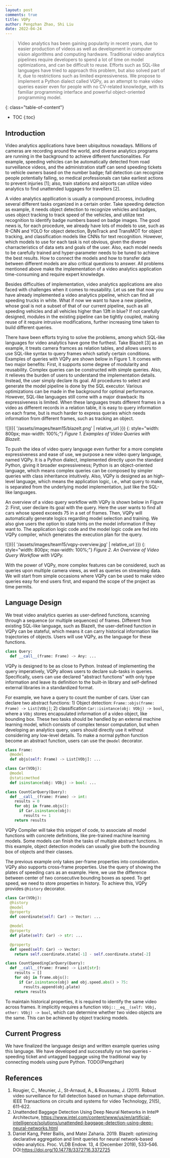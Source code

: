 ```yaml
---
layout: post
comments: true
title: VQPy
author: Pengzhan Zhao, Shi Liu
date: 2022-04-24
---
```



> Video analytics has been gaining popularity in recent years, due to easier production of videos as well as development in computer vision algorithms and computing hardware. Traditional video analytics pipelines require developers to spend a lot of time on model optimizations, and can be difficult to reuse. Efforts such as SQL-like languages have tried to approach this problem, but also solved part of it, due to restrictions such as limited expressiveness. We propose to implement a Python dialect called VQPy, as an attempt to make video queries easier even for people with no CV-related knowledge, with its familiar programming interface and powerful object-oriented programming model.

<!--more-->
{: class="table-of-content"}
* TOC
{:toc}

## Introduction

Video analytics applications have been ubiquitous nowadays. Millions of cameras are recording around the world, and diverse analytics programs are running in the background to achieve different functionalities. For example, speeding vehicles can be automatically detected from road surveillance videos, and the administration staff can send speeding tickets to vehicle owners based on the number badge; fall detection can recognize people potentially falling, so medical professionals can take earliest actions to prevent injuries [1]; also, train stations and airports can utilize video analytics to find unattended luggages for travellers [2].

A video analytics appllication is usually a compound process, including several different tasks organized in a certain order. Take speeding detection as example, it needs object detection to recognize vehicles and badges, uses object tracking to track speed of the vehicles, and utilize text recognition to identify badge numbers based on badge images. The good news is, for each procedure, we already have lots of models to use, such as R-CNN and YOLO for object detection, ByteTrack and TransMOT for object tracking, and classification models like CNNs for text recognition. However, which models to use for each task is not obvious, given the diverse charracteristics of data sets and goals of the user. Also, each model needs to be carefully trained and hyper-parameter needs to be tuned to achieve the best results. How to connect the models and how to transfer data between different models are also critical questions to answer. All problems mentioned above make the implementation of a video analytics application time-consuming and require expert knowledge.

Besides difficulties of implementation, video analytics applications are also faced with challenges when it comes to reusability. Let us see that now you have already implemented a video analytics pipeline, which can find all speeding trucks in white. What if now we want to have a new pipeline, whose goal is not a subset of that of our current pipeline, such as all speeding vehicles and all vehicles higher than 13ft in blue? If not carefully designed, modules in the existing pipeline can be tightly coupled, making reuse of it require intrusive modifications, further increasing time taken to build different queries.

There have been efforts trying to solve the problems, among which SQL-like languages for video analytics have gone the furthest. Take Blazelt [3] as an example, it treats camera framces as relation tables, and allows users to use SQL-like syntax to query frames which satisfy certain conditions. Examples of queries with VQPy are shown below in Figure 1. It comes with two major benefits: First, it supports some degree of modularity and reusability. Complex queries can be constructed with simple queries. Also, it relieves the burden of users to understand the implementation details. Instead, the user simply declare its goal. All procedures to select and generate the model pipeline is done by the SQL executor. Various optimizations can be made in the background for optimal performance. However, SQL-like languages still come with a major drawback: Its expressiveness is limited. When these languages treats different frames in a video as different records in a relation table, it is easy to query information on each frame, but is much harder to express queries which needs information from different frames, such as tracking an object.

![]({{ '/assets/images/team15/blazelt.png' | relative_url }})
{: style="width: 800px; max-width: 100%;"}
*Figure 1. Examples of Video Queries with Blazelt.*

To push the idea of video query language even further for a more complete expressiveness and ease of use, we purpose a new video query language, named VQPy. It is a Python dialect, implemented directly upon the standard Python, giving it broader expressiveness; Python is an object-oriented language, which means complex queries can be composed by simpler queries with class inheritance intuitively. Also, VQPy is designed as an high-level language, which means the application logic, i.e., what query to make, is separated from the underlying model implementation, just like the SQL-like languages.

An overview of a video query workflow with VQPy is shown below in Figure 2: First, user declare its goal with the query. Here the user wants to find all cars whose speed exceeds 75 in a set of frames. Then, VQPy will automatically generate logics regarding model selection and training. We also give users the option to state hints on the model information if they want to. The application logic code and the model logic code are fed into VQPy compiler, which generates the execution plan for the query.

![]({{ '/assets/images/team15/vqpy-overview.jpg' | relative_url }})
{: style="width: 800px; max-width: 100%;"}
*Figure 2. An Overview of Video Query Workflow with VQPy.*

With the power of VQPy, more complex features can be considered, such as queries upon multiple camera views, as well as queries on streaming data. We will start from simple occasions where VQPy can be used to make video queries easy for end users first, and expand the scope of the project as time permits.

## Language Design

We treat video analytics queries as user-defined functions, scanning through a sequence (or multiple sequences) of frames. Different from existing SQL-like language, such as Blazelt, the user-defined function in VQPy can be stateful, which means it can carry historical information like trajectories of objects. Users will use VQPy, as the language for these functions.

```python
class Query:
  def __call__(frame: Frame) -> Any: ...
```

VQPy is designed to be as close to Python. Instead of implementing the query imperatively, VQPy allows users to declare sub-tasks in queries. Specifically, users can use declared "abstract functions" with only type information and leave its definition to the built-in library and self-defined external libraries in a standardized format. 

For example, we have a query to count the number of cars. User can declare two abstract functions: 1) Object detection: `Frame::objs(frame: Frame) -> List[VObj]`; 2) classification `Car::isintance(obj: VObj) -> bool`, where a `VObj` stores encapsulated information of a video object, like bounding box. These two tasks should be handled by an external machine learning model, which consists of complex tensor computation, but when developing an analytics query, users should directly use it without considering any low-level details. To make a normal python function become an abstract function, users can use the `@model` decorator.

```python
class Frame:
  @model
  def objs(self: Frame) -> List[VObj]: ...

class Car(VObj):
  @model
  @staticmethod
  def isinstance(obj: VObj) -> bool: ...

class CountCarQuery(Query):
  def __call__(frame: Frame) -> int:
    results = 0
    for obj in frame.objs():
      if Car.isinstance(obj):
        results += 1
    return results
```

VQPy Compiler will take this snippet of code, to associate all model functions with concrete definitions, like pre-trained machine learning models. Some models can finish the tasks of multiple abstract functions. In this example, object detection models can usually give both the bounding box of objects and their classes.

The previous example only takes per-frame properties into consideration. VQPy also supports cross-frame properties. Use the query of showing the plates of speeding cars as an example. Here, we use the difference between center of two consecutive bounding boxes as speed. To get speed, we need to store properties in history. To achieve this, VQPy provides `@history` decorator.

```python
class Car(VObj):
  @history
  @model
  @property
  def coordinate(self: Car) -> Vector: ...

  @model
  @property
  def plate(self: Car) -> str: ...

  @property
  def speed(self: Car) -> Vector:
    return self.coordinate.state[-1] - self.coordinate.state[-2]

class CountSpeedingCarQuery(Query):
  def __call__(frame: Frame) -> List[str]:
    results = []
    for obj in frame.objs():
      if Car.isinstance(obj) and obj.speed.abs() > 75:
        results.append(obj.plate)
    return results
```

To maintain historical properties, it is required to identify the same video across frames. It implicitly requires a function `VObj::__eq__(self: VObj, other: VObj) -> bool`, which can determine whether two video objects are the same. This can be achieved by object tracking models.

## Current Progress

We have finalized the language design and written example queries using this language. We have developed and successfully run two queries - speeding ticket and untagged baggage using the traditional way by connecting models using pure Python.
TODO(Pengzhan)

## References

1. Rougier, C., Meunier, J., St-Arnaud, A., & Rousseau, J. (2011). Robust video surveillance for fall detection based on human shape deformation. IEEE Transactions on circuits and systems for video Technology, 21(5), 611-622.
2. Unattended Baggage Detection Using Deep Neural Networks in Intel® Architecture, https://www.intel.com/content/www/us/en/artificial-intelligence/solutions/unattended-baggage-detection-using-deep-neural-networks.html
3. Daniel Kang, Peter Bailis, and Matei Zaharia. 2019. BlazeIt: optimizing declarative aggregation and limit queries for neural network-based video analytics. Proc. VLDB Endow. 13, 4 (December 2019), 533–546. DOI:https://doi.org/10.14778/3372716.3372725
